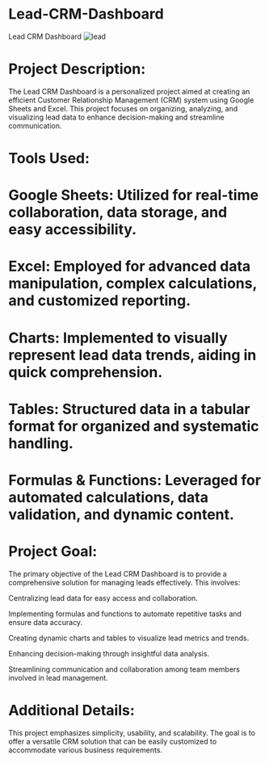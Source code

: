 # Lead-CRM-Dashboard
Lead CRM Dashboard
![lead](https://github.com/Khushbooo123/Lead-CRM-Dashboard/assets/52238176/38770a7d-0688-48e8-b30d-2383478639a1)

# Project Description:

The Lead CRM Dashboard is a personalized project aimed at creating an efficient Customer Relationship Management (CRM) system using Google Sheets and Excel. This project focuses on organizing, analyzing, and visualizing lead data to enhance decision-making and streamline communication.

# Tools Used:

# Google Sheets: Utilized for real-time collaboration, data storage, and easy accessibility.

# Excel: Employed for advanced data manipulation, complex calculations, and customized reporting.

# Charts: Implemented to visually represent lead data trends, aiding in quick comprehension.

# Tables: Structured data in a tabular format for organized and systematic handling.

# Formulas & Functions: Leveraged for automated calculations, data validation, and dynamic content.

# Project Goal:

The primary objective of the Lead CRM Dashboard is to provide a comprehensive solution for managing leads effectively. This involves:

Centralizing lead data for easy access and collaboration.

Implementing formulas and functions to automate repetitive tasks and ensure data accuracy.

Creating dynamic charts and tables to visualize lead metrics and trends.

Enhancing decision-making through insightful data analysis.

Streamlining communication and collaboration among team members involved in lead management.

# Additional Details:

This project emphasizes simplicity, usability, and scalability. The goal is to offer a versatile CRM solution that can be easily customized to accommodate various business requirements.
